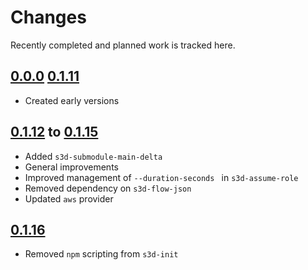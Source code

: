 # Changes
Recently completed and planned work is tracked here.

## [0.0.0](.) [0.1.11](.)
- Created early versions

## [0.1.12](.) to [0.1.15](.)
- Added `s3d-submodule-main-delta`
- General improvements
- Improved management of `--duration-seconds ` in `s3d-assume-role`
- Removed dependency on `s3d-flow-json`
- Updated `aws` provider

## [0.1.16](.)
- Removed `npm` scripting from `s3d-init`

